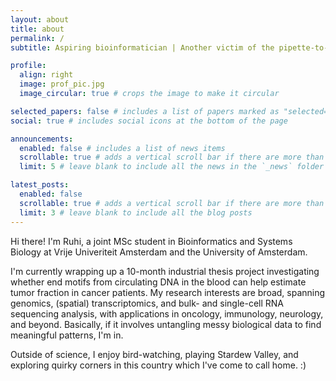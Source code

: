 ```yaml
---
layout: about
title: about
permalink: /
subtitle: Aspiring bioinformatician | Another victim of the pipette-to-Python pipeline

profile:
  align: right
  image: prof_pic.jpg
  image_circular: true # crops the image to make it circular

selected_papers: false # includes a list of papers marked as "selected={true}"
social: true # includes social icons at the bottom of the page

announcements:
  enabled: false # includes a list of news items
  scrollable: true # adds a vertical scroll bar if there are more than 3 news items
  limit: 5 # leave blank to include all the news in the `_news` folder

latest_posts:
  enabled: false
  scrollable: true # adds a vertical scroll bar if there are more than 3 new posts items
  limit: 3 # leave blank to include all the blog posts
---
```


Hi there! I'm Ruhi, a joint MSc student in Bioinformatics and Systems Biology at Vrije Univeriteit Amsterdam and the University of Amsterdam.

I'm currently wrapping up a 10-month industrial thesis project investigating whether end motifs from circulating DNA in the blood can help estimate tumor fraction in cancer patients. My research interests are broad, spanning genomics, (spatial) transcriptomics, and bulk- and single-cell RNA sequencing analysis, with applications in oncology, immunology, neurology, and beyond. Basically, if it involves untangling messy biological data to find meaningful patterns, I'm in.

Outside of science, I enjoy bird-watching, playing Stardew Valley, and exploring quirky corners in this country which I've come to call home. :)
